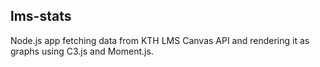 ## lms-stats
Node.js app fetching data from KTH LMS Canvas API and rendering it as graphs using C3.js and Moment.js.
#
